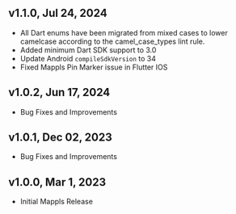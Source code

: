 ## v1.1.0, Jul 24, 2024
* All Dart enums have been migrated from mixed cases to lower camelcase according to the camel_case_types lint rule.
* Added minimum Dart SDK support to 3.0
* Update Android `compileSdkVersion` to 34
* Fixed Mappls Pin Marker issue in Flutter IOS

## v1.0.2, Jun 17, 2024
* Bug Fixes and Improvements

## v1.0.1, Dec 02, 2023
* Bug Fixes and Improvements

## v1.0.0, Mar 1, 2023
* Initial Mappls Release